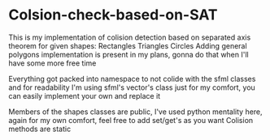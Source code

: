 # Colsion-check-based-on-SAT

This is my implementation of colision detection based on separated axis theorem for given shapes:
Rectangles
Triangles
Circles
Adding general polygons implementation is present in my plans, gonna do that when I'll have some more free time

Everything got packed into namespace to not colide with the sfml classes and for readability
I'm using sfml's vector's class just for my comfort, you can easily implement your own and replace it

Members of the shapes classes are public, I've used python mentality here, again for my own comfort, feel free to add set/get's as you want
Colision methods are static
